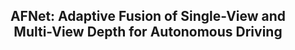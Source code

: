 <div align="center">
<h2>AFNet: Adaptive Fusion of Single-View and Multi-View Depth for Autonomous Driving</h2>


